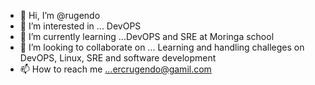 - 👋 Hi, I’m @rugendo
- 👀 I’m interested in ... DevOPS
- 🌱 I’m currently learning ...DevOPS and SRE at Moringa school
- 💞️ I’m looking to collaborate on ... Learning and handling challeges on DevOPS, Linux, SRE and software development
- 📫 How to reach me ...ercrugendo@gamil.com

<!---
rugendo/rugendo is a ✨ special ✨ repository because its `README.md` (this file) appears on your GitHub profile.
You can click the Preview link to take a look at your changes.
--->
